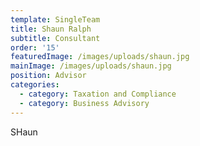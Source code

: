 ```yaml
---
template: SingleTeam
title: Shaun Ralph
subtitle: Consultant
order: '15'
featuredImage: /images/uploads/shaun.jpg
mainImage: /images/uploads/shaun.jpg
position: Advisor
categories:
  - category: Taxation and Compliance
  - category: Business Advisory
---
```

SHaun
